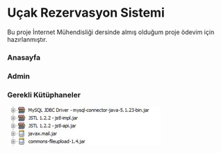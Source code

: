 # Uçak Rezervasyon Sistemi
Bu proje İnternet Mühendisliği dersinde almış olduğum proje ödevim için hazırlanmıştır. 

### Anasayfa


### Admin

### Gerekli Kütüphaneler
![plot](./README/kutuphaneler.JPG)
